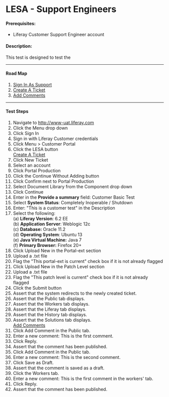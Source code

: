 LESA - Support Engineers
========================

#### Prerequisites: ####
* Liferay Customer Support Engineer account


#### Description: ####
This test is designed to test the 
****

#### Road Map ####
1. [Sign In As Support](#SignInAsSupport)
1. [Create A Ticket](#CreateATicket)
1. [Add Comments](#AddComments)


****

#### Test Steps ####
1. <a href="#SignInAsSupport" name="SignInAsSupport"></a>Navigate to http://www-uat.liferay.com
1. Click the Menu drop down
1. Click Sign In
1. Sign in with Liferay Customer credentials
1. Click Menu > Customer Portal
1. Click the LESA button    
<a href="#CreateATicket" name="CreateATicket">Create A Ticket</a>
1. Click New Ticket
1. Select an account 
1. Click Portal Production
1. Click the Continue Without Adding button
1. Click Confirm next to Portal Production
1. Select Document Library from the Component drop down
1. Click Continue
1. Enter in the <b>Provide a summary</b> field: Customer Basic Test
1. Select <b>System Status</b>: Completely Inoperable / Shutdown    
1. Enter: "This is a customer test" in the Description
1. Select the following:    
	(a) **Liferay Version**:	 6.2 EE    
	(b) **Application Server**:	Weblogic 12c    
	(c) **Database:**			Oracle 11.2    
	(d) **Operating System**:	Ubuntu 13    
	(e) **Java Virtual Machine:**	Java 7    
	(f) **Primary Browser:**		Firefox 20+
1. Click Upload New in the Portal-ext section
1. Upload a .txt file
1. Flag the "This portal-ext is current" check box if it is not already flagged
1. Click Upload New in the Patch Level section
1. Upload a .txt file
1. Flag the "This patch level is current" check box if it is not already flagged
1. Click the Submit button
1. Assert that the system redirects to the newly created ticket.
1. Assert that the Public tab displays.
1. Assert that the Workers tab displays.
1. Assert that the Liferay tab displays.
1. Assert that the History tab displays.
1. Assert that the Solutions tab displays.    
<a href="#AddComments" name="AddComments">Add Comments</a>
1. Click Add Comment in the Public tab.
1. Enter a new comment: This is the first comment.
1. Click Reply.
1. Assert that the comment has been published.
1. Click Add Comment in the Public tab.
1. Enter a new comment: This is the second comment.
1. Click Save as Draft.
1. Assert that the comment is saved as a draft.
1. Click the Workers tab.
1. Enter a new comment: This is the first comment in the workers' tab.
1. Click Reply.
1. Assert that the comment has been published.
